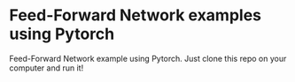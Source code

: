 # Feed-Forward Network examples using Pytorch

Feed-Forward Network example using Pytorch. Just clone this repo on your computer and run it!

